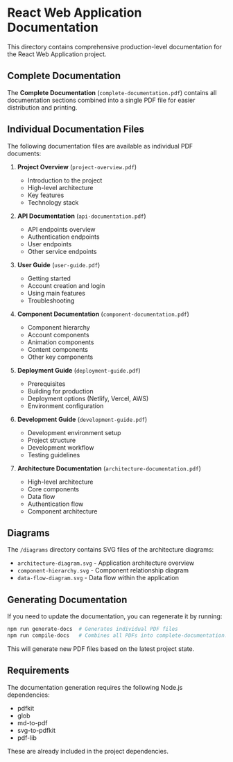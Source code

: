 # React Web Application Documentation

This directory contains comprehensive production-level documentation for the React Web Application project.

## Complete Documentation

The **Complete Documentation** (`complete-documentation.pdf`) contains all documentation sections combined into a single PDF file for easier distribution and printing.

## Individual Documentation Files

The following documentation files are available as individual PDF documents:

1. **Project Overview** (`project-overview.pdf`)
   - Introduction to the project
   - High-level architecture
   - Key features
   - Technology stack

2. **API Documentation** (`api-documentation.pdf`)
   - API endpoints overview
   - Authentication endpoints
   - User endpoints
   - Other service endpoints

3. **User Guide** (`user-guide.pdf`)
   - Getting started
   - Account creation and login
   - Using main features
   - Troubleshooting

4. **Component Documentation** (`component-documentation.pdf`)
   - Component hierarchy
   - Account components
   - Animation components
   - Content components
   - Other key components

5. **Deployment Guide** (`deployment-guide.pdf`)
   - Prerequisites
   - Building for production
   - Deployment options (Netlify, Vercel, AWS)
   - Environment configuration

6. **Development Guide** (`development-guide.pdf`)
   - Development environment setup
   - Project structure
   - Development workflow
   - Testing guidelines

7. **Architecture Documentation** (`architecture-documentation.pdf`)
   - High-level architecture
   - Core components
   - Data flow
   - Authentication flow
   - Component architecture

## Diagrams

The `/diagrams` directory contains SVG files of the architecture diagrams:

- `architecture-diagram.svg` - Application architecture overview
- `component-hierarchy.svg` - Component relationship diagram
- `data-flow-diagram.svg` - Data flow within the application

## Generating Documentation

If you need to update the documentation, you can regenerate it by running:

```bash
npm run generate-docs  # Generates individual PDF files
npm run compile-docs   # Combines all PDFs into complete-documentation.pdf
```

This will generate new PDF files based on the latest project state.

## Requirements

The documentation generation requires the following Node.js dependencies:

- pdfkit
- glob
- md-to-pdf
- svg-to-pdfkit
- pdf-lib

These are already included in the project dependencies. 